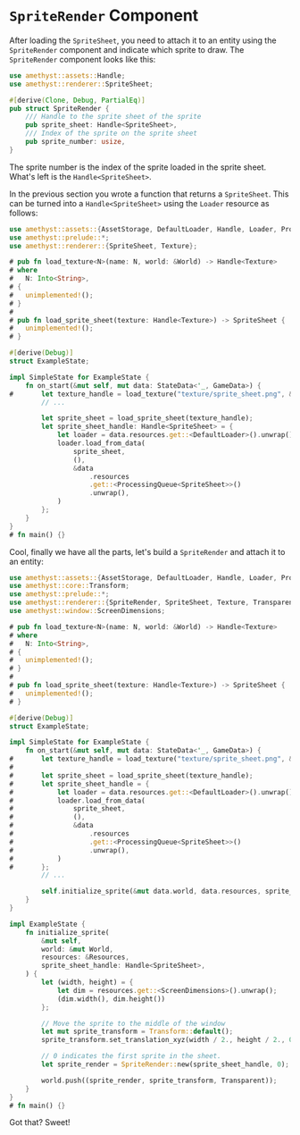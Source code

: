 # `SpriteRender` Component

After loading the `SpriteSheet`, you need to attach it to an entity using the `SpriteRender` component and indicate which sprite to draw. The `SpriteRender` component looks like this:

```rust
use amethyst::assets::Handle;
use amethyst::renderer::SpriteSheet;

#[derive(Clone, Debug, PartialEq)]
pub struct SpriteRender {
    /// Handle to the sprite sheet of the sprite
    pub sprite_sheet: Handle<SpriteSheet>,
    /// Index of the sprite on the sprite sheet
    pub sprite_number: usize,
}
```

The sprite number is the index of the sprite loaded in the sprite sheet. What's left is the `Handle<SpriteSheet>`.

In the previous section you wrote a function that returns a `SpriteSheet`. This can be turned into a `Handle<SpriteSheet>` using the `Loader` resource as follows:

```rust
use amethyst::assets::{AssetStorage, DefaultLoader, Handle, Loader, ProcessingQueue};
use amethyst::prelude::*;
use amethyst::renderer::{SpriteSheet, Texture};

# pub fn load_texture<N>(name: N, world: &World) -> Handle<Texture>
# where
#   N: Into<String>,
# {
#   unimplemented!();
# }
# 
# pub fn load_sprite_sheet(texture: Handle<Texture>) -> SpriteSheet {
#   unimplemented!();
# }

#[derive(Debug)]
struct ExampleState;

impl SimpleState for ExampleState {
    fn on_start(&mut self, mut data: StateData<'_, GameData>) {
#       let texture_handle = load_texture("texture/sprite_sheet.png", &data.world);
        // ...

        let sprite_sheet = load_sprite_sheet(texture_handle);
        let sprite_sheet_handle: Handle<SpriteSheet> = {
            let loader = data.resources.get::<DefaultLoader>().unwrap();
            loader.load_from_data(
                sprite_sheet,
                (),
                &data
                    .resources
                    .get::<ProcessingQueue<SpriteSheet>>()
                    .unwrap(),
            )
        };
    }
}
# fn main() {}
```

Cool, finally we have all the parts, let's build a `SpriteRender` and attach it to an entity:

```rust
use amethyst::assets::{AssetStorage, DefaultLoader, Handle, Loader, ProcessingQueue};
use amethyst::core::Transform;
use amethyst::prelude::*;
use amethyst::renderer::{SpriteRender, SpriteSheet, Texture, Transparent};
use amethyst::window::ScreenDimensions;

# pub fn load_texture<N>(name: N, world: &World) -> Handle<Texture>
# where
#   N: Into<String>,
# {
#   unimplemented!();
# }
# 
# pub fn load_sprite_sheet(texture: Handle<Texture>) -> SpriteSheet {
#   unimplemented!();
# }

#[derive(Debug)]
struct ExampleState;

impl SimpleState for ExampleState {
    fn on_start(&mut self, mut data: StateData<'_, GameData>) {
#       let texture_handle = load_texture("texture/sprite_sheet.png", &data.world);
# 
#       let sprite_sheet = load_sprite_sheet(texture_handle);
#       let sprite_sheet_handle = {
#           let loader = data.resources.get::<DefaultLoader>().unwrap();
#           loader.load_from_data(
#               sprite_sheet,
#               (),
#               &data
#                   .resources
#                   .get::<ProcessingQueue<SpriteSheet>>()
#                   .unwrap(),
#           )
#       };
        // ...

        self.initialize_sprite(&mut data.world, data.resources, sprite_sheet_handle);
    }
}

impl ExampleState {
    fn initialize_sprite(
        &mut self,
        world: &mut World,
        resources: &Resources,
        sprite_sheet_handle: Handle<SpriteSheet>,
    ) {
        let (width, height) = {
            let dim = resources.get::<ScreenDimensions>().unwrap();
            (dim.width(), dim.height())
        };

        // Move the sprite to the middle of the window
        let mut sprite_transform = Transform::default();
        sprite_transform.set_translation_xyz(width / 2., height / 2., 0.);

        // 0 indicates the first sprite in the sheet.
        let sprite_render = SpriteRender::new(sprite_sheet_handle, 0); // First sprite

        world.push((sprite_render, sprite_transform, Transparent));
    }
}
# fn main() {}
```

Got that? Sweet!
